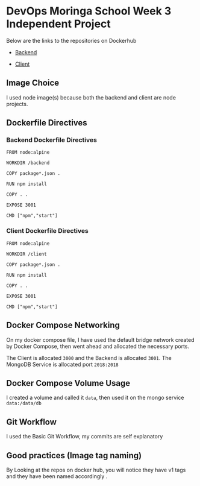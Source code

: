 # DevOps Moringa School Week 3 Independent Project

Below are the links to the repositories on Dockerhub

- [Backend](https://hub.docker.com/repository/docker/omondijeff/yolo-backend)

- [Client](https://hub.docker.com/repository/docker/omondijeff/yolo-client)

## Image Choice

I used node image(s) because both the backend and client are node projects.

## Dockerfile Directives

### Backend Dockerfile Directives

`FROM node:alpine`

`WORKDIR /backend`

`COPY package*.json .`

`RUN npm install`

`COPY . .`

`EXPOSE 3001`

`CMD ["npm","start"]`

### Client Dockerfile Directives

`FROM node:alpine`

`WORKDIR /client`

`COPY package*.json .`

`RUN npm install`

`COPY . .`

`EXPOSE 3001`

`CMD ["npm","start"]`

## Docker Compose Networking

On my docker compose file, I have used the default bridge network created by Docker Compose, then went ahead and allocated the necessary ports.

The Client is allocated `3000` and the Backend is allocated `3001`. The MongoDB Service is allocated port `2018:2018`

## Docker Compose Volume Usage

I created a volume and called it `data`, then used it on the mongo service `data:/data/db`

## Git Workflow

I used the Basic Git Workflow, my commits are self explanatory

## Good practices (Image tag naming)

By Looking at the repos on docker hub, you will notice they have v1 tags and they have been named accordingly .
